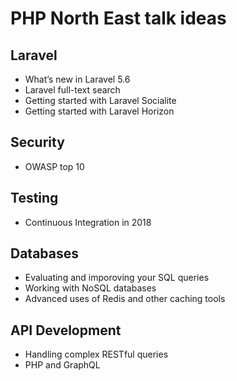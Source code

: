 # PHP North East talk ideas

## Laravel
* What’s new in Laravel 5.6
* Laravel full-text search
* Getting started with Laravel Socialite
* Getting started with Laravel Horizon

## Security
* OWASP top 10

## Testing
* Continuous Integration in 2018

## Databases
* Evaluating and imporoving your SQL queries
* Working with NoSQL databases
* Advanced uses of Redis and other caching tools

## API Development
* Handling complex RESTful queries
* PHP and GraphQL
